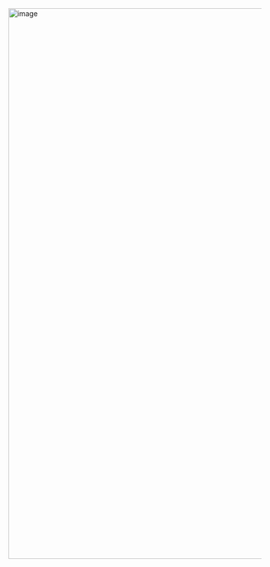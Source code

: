 <img width="1428" height="1097" alt="image" src="https://github.com/user-attachments/assets/8cf30391-c27a-42f4-97bf-eb1e632e1bbd" />
